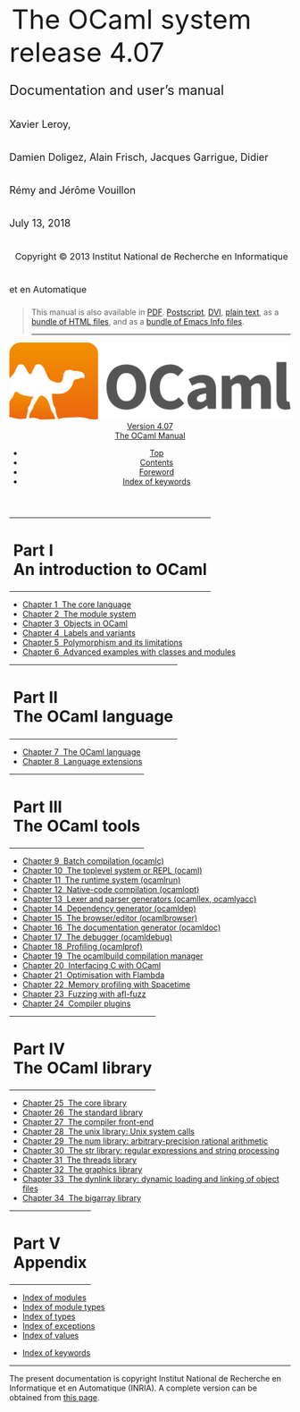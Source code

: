 <!-- ((! set title Manual !)) ((! set documentation !)) ((! set manual !)) ((! set nobreadcrumb !)) -->
<div class="manual content"><ul class="part_menu"></ul>


<div class="maintitle">
&nbsp;<span style="font-size:xx-large"><span style="font-size:150%">The OCaml system <br>
 release 4.07<br>
<span style="font-size:x-large">Documentation and user’s manual <br>
<span style="font-size:large">Xavier Leroy, <br>
 Damien Doligez, Alain Frisch, Jacques Garrigue, Didier Rémy and Jérôme Vouillon <br>
 July&nbsp;13, 2018<br>
 &nbsp;
<span style="font-size:medium">Copyright © 2013 Institut National de
Recherche en Informatique et en Automatique
</span></span></span></span></span></div><blockquote class="quote">

This manual is also available in
<a href="http://caml.inria.fr/distrib/ocaml-4.07/ocaml-4.07-refman.pdf">PDF</a>.
<a href="http://caml.inria.fr/distrib/ocaml-4.07/ocaml-4.07-refman.ps.gz">Postscript</a>,
<a href="http://caml.inria.fr/distrib/ocaml-4.07/ocaml-4.07-refman.dvi.gz">DVI</a>,
<a href="http://caml.inria.fr/distrib/ocaml-4.07/ocaml-4.07-refman.txt">plain text</a>,
as a
<a href="http://caml.inria.fr/distrib/ocaml-4.07/ocaml-4.07-refman-html.tar.gz">bundle of HTML files</a>,
and as a
<a href="http://caml.inria.fr/distrib/ocaml-4.07/ocaml-4.07-refman.info.tar.gz">bundle of Emacs Info files</a>.
<hr style="height:2">
</blockquote><header><nav class="toc brand"><a class="brand" href="https://ocaml.org/"><img src="colour-logo-gray.svg" class="svg" alt="OCaml"></a></nav><nav class="toc"><div class="toc_version"><a href="/docs" id="version-select">Version 4.07</a></div><div class="toc_title"><a href="#">The OCaml Manual</a></div><ul><li class="top"><a href="#">Top</a></li>
<li><a href="manual001.html#start-section">Contents</a>
</li><li><a href="foreword.html#start-section">Foreword</a>
</li><li class="top"><a href="manual049.html#start-section">Index of keywords</a></li></ul></nav></header>
<table class="center"><tbody><tr><td><h1 class="part" id="sec6">Part&nbsp;I<br>
An introduction to OCaml</h1></td></tr>
</tbody></table>
<p>
<a id="p:tutorials"></a>
</p>
<ul>
<li><a href="coreexamples.html"><span>Chapter 1</span>&nbsp;&nbsp;The core language</a>
</li><li><a href="moduleexamples.html"><span>Chapter 2</span>&nbsp;&nbsp;The module system</a>
</li><li><a href="objectexamples.html"><span>Chapter 3</span>&nbsp;&nbsp;Objects in OCaml</a>
</li><li><a href="lablexamples.html"><span>Chapter 4</span>&nbsp;&nbsp;Labels and variants</a>
</li><li><a href="polymorphism.html"><span>Chapter 5</span>&nbsp;&nbsp;Polymorphism and its limitations</a>
</li><li><a href="advexamples.html"><span>Chapter 6</span>&nbsp;&nbsp;Advanced examples with classes and modules</a>
</li></ul>
<table class="center"><tbody><tr><td><h1 class="part" id="sec70">Part&nbsp;II<br>
The OCaml language</h1></td></tr>
</tbody></table>
<p>
<a id="p:refman"></a>
</p>
<ul>
<li><a href="language.html"><span>Chapter 7</span>&nbsp;&nbsp;The OCaml language</a>
</li><li><a href="extn.html"><span>Chapter 8</span>&nbsp;&nbsp;Language extensions</a>
</li></ul>
<table class="center"><tbody><tr><td><h1 class="part" id="sec280">Part&nbsp;III<br>
The OCaml tools</h1></td></tr>
</tbody></table>
<p>
<a id="p:commands"></a></p>
<ul>
<li><a href="comp.html"><span>Chapter 9</span>&nbsp;&nbsp;Batch compilation (ocamlc)</a>
</li><li><a href="toplevel.html"><span>Chapter 10</span>&nbsp;&nbsp;The toplevel system or REPL (ocaml)</a>
</li><li><a href="runtime.html"><span>Chapter 11</span>&nbsp;&nbsp;The runtime system (ocamlrun)</a>
</li><li><a href="native.html"><span>Chapter 12</span>&nbsp;&nbsp;Native-code compilation (ocamlopt)</a>
</li><li><a href="lexyacc.html"><span>Chapter 13</span>&nbsp;&nbsp;Lexer and parser generators (ocamllex, ocamlyacc)</a>
</li><li><a href="depend.html"><span>Chapter 14</span>&nbsp;&nbsp;Dependency generator (ocamldep)</a>
</li><li><a href="browser.html"><span>Chapter 15</span>&nbsp;&nbsp;The browser/editor (ocamlbrowser)</a>
</li><li><a href="ocamldoc.html"><span>Chapter 16</span>&nbsp;&nbsp;The documentation generator (ocamldoc)</a>
</li><li><a href="debugger.html"><span>Chapter 17</span>&nbsp;&nbsp;The debugger (ocamldebug)</a>
</li><li><a href="profil.html"><span>Chapter 18</span>&nbsp;&nbsp;Profiling (ocamlprof)</a>
</li><li><a href="manual033.html"><span>Chapter 19</span>&nbsp;&nbsp;The ocamlbuild compilation manager</a>
</li><li><a href="intfc.html"><span>Chapter 20</span>&nbsp;&nbsp;Interfacing C with OCaml</a>
</li><li><a href="flambda.html"><span>Chapter 21</span>&nbsp;&nbsp;Optimisation with Flambda</a>
</li><li><a href="spacetime.html"><span>Chapter 22</span>&nbsp;&nbsp;Memory profiling with Spacetime</a>
</li><li><a href="afl-fuzz.html"><span>Chapter 23</span>&nbsp;&nbsp;Fuzzing with afl-fuzz</a>
</li><li><a href="plugins.html"><span>Chapter 24</span>&nbsp;&nbsp;Compiler plugins</a>
</li></ul>
<table class="center"><tbody><tr><td><h1 class="part" id="sec550">Part&nbsp;IV<br>
The OCaml library</h1></td></tr>
</tbody></table>
<p>
<a id="p:library"></a>
</p>
<ul>
<li><a href="core.html"><span>Chapter 25</span>&nbsp;&nbsp;The core library</a>
</li><li><a href="stdlib.html"><span>Chapter 26</span>&nbsp;&nbsp;The standard library</a>
</li><li><a href="parsing.html"><span>Chapter 27</span>&nbsp;&nbsp;The compiler front-end</a>
</li><li><a href="libunix.html"><span>Chapter 28</span>&nbsp;&nbsp;The unix library: Unix system calls</a>
</li><li><a href="libnum.html"><span>Chapter 29</span>&nbsp;&nbsp;The num library: arbitrary-precision rational arithmetic</a>
</li><li><a href="libstr.html"><span>Chapter 30</span>&nbsp;&nbsp;The str library: regular expressions and string processing</a>
</li><li><a href="libthreads.html"><span>Chapter 31</span>&nbsp;&nbsp;The threads library</a>
</li><li><a href="libgraph.html"><span>Chapter 32</span>&nbsp;&nbsp;The graphics library</a>
</li><li><a href="libdynlink.html"><span>Chapter 33</span>&nbsp;&nbsp;The dynlink library: dynamic loading and linking of object files</a>
</li><li><a href="libbigarray.html"><span>Chapter 34</span>&nbsp;&nbsp;The bigarray library</a>
</li></ul>
<table class="center"><tbody><tr><td><h1 class="part" id="sec567">Part&nbsp;V<br>
Appendix</h1></td></tr>
</tbody></table>
<p>
<a id="p:appendix"></a></p><ul class="ftoc2"><li class="li-links">
<a href="../../api/4.07/index_modules.html">Index of modules</a>
</li><li class="li-links"><a href="../../api/4.07/index_module_types.html">Index of module types</a>
</li><li class="li-links"><a href="../../api/4.07/index_types.html">Index of types</a>
</li><li class="li-links"><a href="../../api/4.07/index_exceptions.html">Index of exceptions</a>
</li><li class="li-links"><a href="../../api/4.07/index_values.html">Index of values</a>
</li></ul><ul>
<li><a href="manual049.html">Index of keywords</a>
</li></ul>

<hr style="height:2">

<div class="copyright">The present documentation is copyright Institut National de Recherche en Informatique et en Automatique (INRIA). A complete version can be obtained from <a href="http://caml.inria.fr/pub/docs/manual-ocaml/">this page</a>.</div></div>